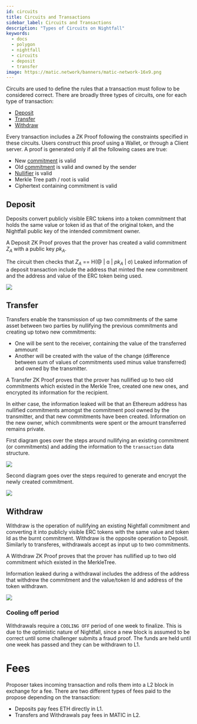 ```yaml
---
id: circuits
title: Circuits and Transactions
sidebar_label: Circuits and Transactions
description: "Types of Circuits on Nightfall"
keywords:
  - docs
  - polygon
  - nightfall
  - circuits
  - deposit
  - transfer
image: https://matic.network/banners/matic-network-16x9.png
---
```


Circuits are used to define the rules that a transaction must follow to be considered correct. There are broadly three types of circuits, one for each type of transaction:

- [Deposit](#deposit)
- [Transfer](#transfer)
- [Withdraw](#withdraw)

Every transaction includes a ZK Proof following the constraints specified in these circuits. Users construct this proof using a Wallet,
or through a Client server.
A proof is generated only if all the following cases are true:

- New [commitment](./commitments#what-are-commitments) is valid
- Old [commitment](./commitments#what-are-commitments) is valid and owned by the sender
- [Nullifier](./commitments#what-are-nullifiers) is valid 
- Merkle Tree path / root is valid
- Ciphertext containing commitment is valid


## Deposit
Deposits convert publicly visible ERC tokens into a token commitment that holds the same value or token id as that of the original token,
and the Nightfall public key of the intended commitment owner. 

A Deposit ZK Proof proves that the prover has created a valid commitment $Z_A$ with a public key $pk_A$. 

The circuit then checks that $Z_A$ == H(@ | ɑ | $pk_A$ | σ)
Leaked information of a deposit transaction include the address that minted the new commitment and the address and value of the ERC token being used.

![](../imgs/deposit.png)

## Transfer
Transfers enable the transmission of up two commitments of the same asset between two parties by nullifying the previous commitments and creating up totwo new commitments:
- One will be sent to the receiver, containing the value of the transferred ammount
- Another will be created with the value of the change (difference between sum of values of commitments used minus value transferred) and owned by the transmitter.

A Transfer ZK Proof proves that the prover has nullified up to two old commitments which existed in the Merkle Tree, created one new ones, and encrypted its information for the recipient.

In either case, the information leaked will be that an Ethereum address has nullified commitments
amongst the commitment pool owned by the transmitter, and that new commitments have been created.
Information on the new owner, which commitments were spent or the amount transferred remains private.

First diagram goes over the steps around nullifying an existing commitment (or commitments) and adding the information to the `transaction` data structure. 

![](../imgs/transfer_a.png)

Second diagram goes over the steps required to generate and encrypt the newly created commitment.

![](../imgs/transfer_b.png)

## Withdraw
Withdraw is the operation of nullifying an existing Nightfall commitment and converting it into publicly visible ERC tokens with the same value and token Id as the burnt commitment. Withdraw is the opposite operation to Deposit. Similarly to transferes, withdrawals accept as input up to two commitments.

A Withdraw ZK Proof proves that the prover has nullified up to two old commitment which existed in the MerkleTree. 

Information leaked during a withdrawal includes the address of the address that withdrew the commitment and the value/token Id and address of the token withdrawn.

![](../imgs/withdraw.png)

### Cooling off period

Withdrawals require a `COOLING OFF` period of one week to finalize. This is due to the optimistic nature of Nightfall, since a new block is assumed to be correct until some challenger submits a fraud proof. The funds are held until one week has passed and they can be withdrawn to L1. 

# Fees

Proposer takes incoming transaction and rolls them into a L2 block in exchange for a fee. There are two different types of fees paid to the propose depending on the transaction:
- Deposits pay fees ETH directly in L1. 
- Transfers and Withdrawals pay fees in MATIC in L2. 
